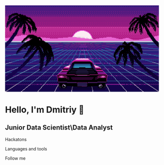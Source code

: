 ![Header](https://github.com/ditengm/ditengm/blob/main/assets/OrneryJitteryHorsechestnutleafminer-size_restricted.gif?raw=true)

# Hello, I'm Dmitriy 👋
## Junior Data Scientist\Data Analyst 

Hackatons

Languages and tools

Follow me